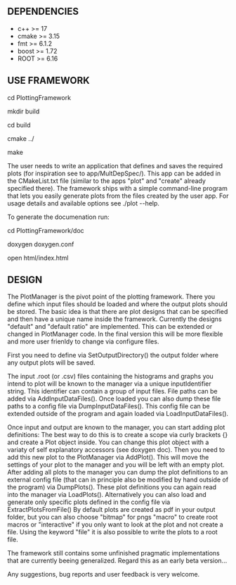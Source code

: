 DEPENDENCIES
------------
- c++   >= 17
- cmake >= 3.15
- fmt   >= 6.1.2
- boost >= 1.72
- ROOT  >= 6.16

USE FRAMEWORK
-------------
cd PlottingFramework

mkdir build

cd build

cmake ../

make

The user needs to write an application that defines and saves the required plots (for inspiration see to app/MultDepSpec/).
This app can be added in the CMakeList.txt file (similar to the apps "plot" and "create" already specified there).
The framework ships with a simple command-line program that lets you easily generate plots from the files created by the user app.
For usage details and available options see ./plot --help.

To generate the documenation run:

cd PlottingFramework/doc

doxygen doxygen.conf

open html/index.html


DESIGN
------

The PlotManager is the pivot point of the plotting framework.
There you define which input files should be loaded and where the output plots should be stored.
The basic idea is that there are plot designs that can be specified and then have a unique name inside the framework.
Currently the designs "default" and "default ratio" are implemented. This can be extended or changed in PlotManager code.
In the final version this will be more flexible and more user frienldy to change via configure files.

First you need to define via SetOutputDirectory() the output folder where any output plots will be saved.

The input .root (or .csv) files containing the histograms and graphs you intend to plot will be known to the manager via a unique inputIdentifier string. This identifier can contain a group of input files.
File paths can be added via AddInputDataFiles(). Once loaded you can also dump these file paths to a config file via DumpInputDataFiles(). This config file can be extended outside of the program and again loaded via LoadInputDataFiles().

Once input and output are known to the manager, you can start adding plot definitions:
The best way to do this is to create a scope via curly brackets {} and create a Plot object inside.
You can change this plot object with a variaty of self explanatory accessors (see doxygen doc).
Then you need to add this new plot to the PlotManager via AddPlot().
This will move the settings of your plot to the manager and you will be left with an empty plot.
After adding all plots to the manager you can dump the plot definitions to an external config file (that can in principle also be modified by hand outside of the program) via DumpPlots().
These plot definitions you can again read into the manager via LoadPlots().
Alternatively you can also load and generate only specific plots defined in the config file via ExtractPlotsFromFile()
By default plots are created as pdf in your output folder, but you can also choose "bitmap" for pngs "macro" to create root macros or "interactive" if you only want to look at the plot and not create a file. Using the keyword "file" it is also possible to write the plots to a root file.


The framework still contains some unfinished pragmatic implementations that are currently beeing generalized.
Regard this as an early beta version...

Any suggestions, bug reports and user feedback is very welcome.
